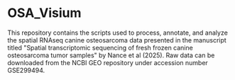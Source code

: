 # OSA_Visium

This repository contains the scripts used to process, annotate, and analyze the spatial RNAseq canine osteosarcoma data presented in the manuscript titled "Spatial transcriptomic sequencing of fresh frozen canine osteosarcoma tumor samples" by Nance et al (2025). Raw data can be downloaded from the NCBI GEO repository under accession number GSE299494. 
